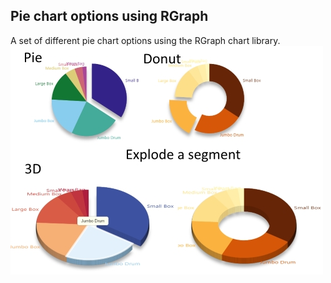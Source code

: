 <h2>Pie chart options using RGraph</h2>
A set of different pie chart options using the RGraph chart library.
<br>
<img src="https://github.com/ardwork/PieCharts-RGraph/blob/master/img/charts.jpg">
<br>
